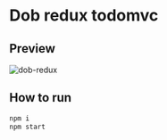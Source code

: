 # Dob redux todomvc

## Preview

![dob-redux](screenshot.png)

## How to run

```bash
npm i
npm start
```